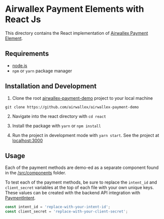 # Airwallex Payment Elements with React Js

This directory contains the React implementation of [Airwallex Payment Element](https://www.npmjs.com/package/airwallex-payment-elements).

## Requirements

- [node.js](https://nodejs.org/en/)
- `npm` or `yarn` package manager

## Installation and Development

1. Clone the root [airwallex-payment-demo](https://github.com/airwallex/airwallex-payment-demo) project to your local machine

`git clone https://github.com/airwallex/airwallex-payment-demo`

2. Navigate into the react directory with `cd react`

3. Install the package with `yarn` or `npm install`

4. Run the project in development mode with `yarn start`. See the project at [localhost:3000](http://localhost:3000)

## Usage

Each of the payment methods are demo-ed as a separate component found in the [/src/components](/src/components) folder.

To test each of the payment methods, be sure to replace the `intent_id` and `client_secret` variables at the top of each file with your own unique keys. These values can be created with the backend API integration with [PaymentIntent](https://www.airwallex.com/docs/api#/Payment_Acceptance/Payment_Intents/Intro).

```jsx
const intent_id = 'replace-with-your-intent-id';
const client_secret = 'replace-with-your-client-secret';
```
